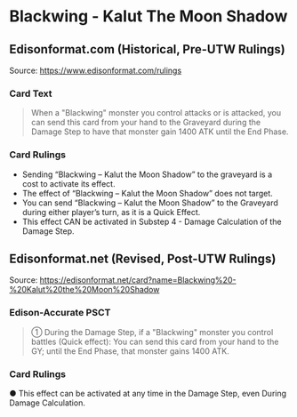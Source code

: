 # Blackwing - Kalut The Moon Shadow

## Edisonformat.com (Historical, Pre-UTW Rulings)

Source: https://www.edisonformat.com/rulings

### Card Text

> When a "Blackwing" monster you control attacks or is attacked, you can send this card from your hand to the Graveyard during the Damage Step to have that monster gain 1400 ATK until the End Phase.

### Card Rulings

*   Sending “Blackwing – Kalut the Moon Shadow” to the graveyard is a cost to activate its effect.
*   The effect of “Blackwing – Kalut the Moon Shadow” does not target.
*   You can send “Blackwing – Kalut the Moon Shadow” to the Graveyard during either player’s turn, as it is a Quick Effect.
*   This effect CAN be activated in Substep 4 - Damage Calculation of the Damage Step.

## Edisonformat.net (Revised, Post-UTW Rulings)

Source: https://edisonformat.net/card?name=Blackwing%20-%20Kalut%20the%20Moon%20Shadow

### Edison-Accurate PSCT

> ① During the Damage Step, if a "Blackwing" monster you control battles (Quick effect):
> You can send this card from your hand to the GY; until the End Phase, that monster gains 1400 ATK.

### Card Rulings

● This effect can be activated at any time in the Damage Step, even During Damage Calculation.
            